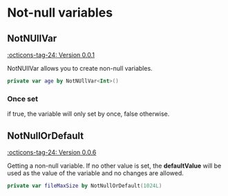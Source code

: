 # Not-null variables

## NotNUllVar

[:octicons-tag-24: Version 0.0.1](https://ave.entropy2020.cn/version/VastCore/#001)

NotNUllVar allows you to create non-null variables.

```kotlin
private var age by NotNUllVar<Int>()
```

### Once set

if true, the variable will only set by once, false otherwise.

## NotNullOrDefault

[:octicons-tag-24: Version 0.0.6](https://ave.entropy2020.cn/version/VastCore/#006)

Getting a non-null variable. If no other value is set, the **defaultValue**
will be used as the value of the variable and no changes are allowed.

```kotlin
private var fileMaxSize by NotNullOrDefault(1024L)
```
